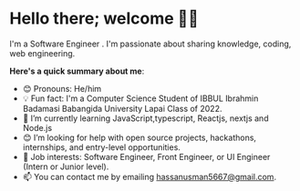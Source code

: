 # Hello there; welcome 👋🏾

I'm a Software Engineer . I'm passionate about sharing knowledge, coding, web engineering.

**Here's a quick summary about me**:

- 😊 Pronouns: He/him
- 💡 Fun fact: I'm a Computer Science Student of IBBUL Ibrahmin Badamasi Babangida University Lapai Class of 2022.
- 🌱 I’m currently learning JavaScript,typescript, Reactjs, nextjs and Node.js
- 😊 I’m looking for help with open source projects, hackathons, internships, and entry-level opportunities.
- 💼 Job interests: Software Engineer, Front Engineer, or UI Engineer (Intern or Junior level).
- 📫 You can contact me by emailing hassanusman5667@gmail.com.
